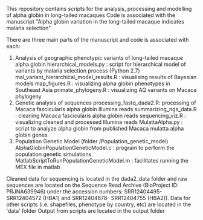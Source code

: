 This repository contains scripts for the analysis, processing and modelling of alpha globin in long-tailed macaques
Code is associated with the manuscript "Alpha globin variation in the long-tailed macaque indicates malaria selection"

There are three main parts of the manuscript and code is associated with each:
1. Analysis of geographic phenotypic variants of long-tailed macaque alpha globin
    hierarchical_models.py : script for hierarchical model of variants by malaria selection process (Python 2.7)
    mal_variant_hierarchical_model_results.R : visualising results of Bayesian models
    map_figures.R : visualizing alpha globin phenotypes in Southeast Asia
    primate_phylogeny.R : visualizing AQ variants on Macaca phylogeny
2. Genetic analysis of sequences
    processing_fastq_dada2.R: processing of Macaca fascicularis alpha globin Illumina reads
    summarizing_ngs_data.R : cleaning Macaca fascicularis alpha globin reads
    sequencing_viz.R : visualizing cleaned and processed Illumina reads
    MulattaAlpha.py : script to analyze alpha globin from published Macaca mulatta alpha globin genes
3. Population Genetic Model (folder /Population_genetic_model)
    AlphaGlobinPopulationGeneticModel.c : program to perform the population genetic simulations
    MatlabScriptToRunPopulationGeneticModel.m : facilitates running the MEX file in matlab

Cleaned data for sequencing is located in the dada2_data folder and raw sequences are located on the Sequence Read Archive (BioProject ID: PRJNA639946) under the accession numbers: SRR12404495- SRR12404572 (HBA1) and  SRR12404678- SRR12404755 (HBA2)).
Data for other scripts (i.e. shapefiles, phenotype by country, etc) are located in the 'data' folder
Output from scripts are located in the output folder
